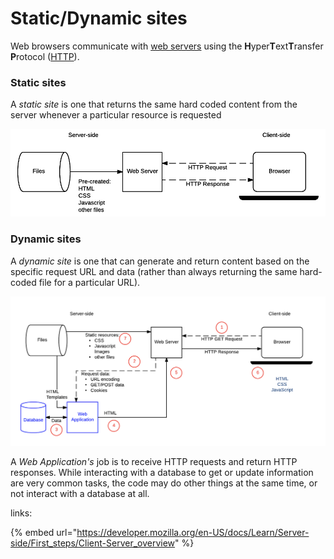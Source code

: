 # Static/Dynamic sites

Web browsers communicate with [web servers](https://developer.mozilla.org/en-US/docs/Learn/Common\_questions/What\_is\_a\_web\_server) using the **H**yper**T**ext**T**ransfer **P**rotocol ([HTTP](https://developer.mozilla.org/en-US/docs/Web/HTTP)).

### Static sites <a href="#static_sites" id="static_sites"></a>

A _static site_ is one that returns the same hard coded content from the server whenever a particular resource is requested

![](<../../.gitbook/assets/изображение (2).png>)

### Dynamic sites <a href="#dynamic_sites" id="dynamic_sites"></a>

A _dynamic site_ is one that can generate and return content based on the specific request URL and data (rather than always returning the same hard-coded file for a particular URL).

![](<../../.gitbook/assets/изображение (1).png>)

A _Web Application's_ job is to receive HTTP requests and return HTTP responses. While interacting with a database to get or update information are very common tasks, the code may do other things at the same time, or not interact with a database at all.

links:

{% embed url="https://developer.mozilla.org/en-US/docs/Learn/Server-side/First_steps/Client-Server_overview" %}
